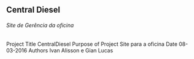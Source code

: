## Central Diesel
###### Site de Gerência da oficina

Project Title CentralDiesel
Purpose of Project Site para a oficina
Date 08-03-2016
Authors Ivan Alisson e Gian Lucas
